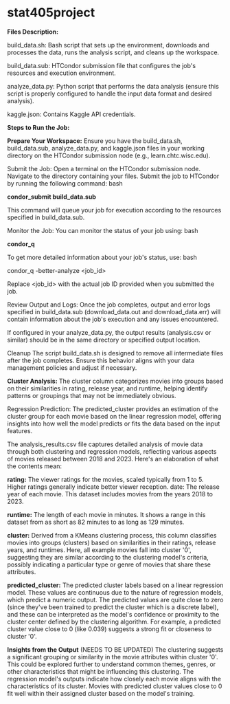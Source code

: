 # stat405project

**Files Description:**

build_data.sh: Bash script that sets up the environment, downloads and processes the data, runs the analysis script, and cleans up the workspace.

build_data.sub: HTCondor submission file that configures the job's resources and execution environment.

analyze_data.py: Python script that performs the data analysis (ensure this script is properly configured to handle the input data format and desired analysis).

kaggle.json: Contains Kaggle API credentials.


**Steps to Run the Job:**

**Prepare Your Workspace:**
Ensure you have the build_data.sh, build_data.sub, analyze_data.py, and kaggle.json files in your working directory on the HTCondor submission node (e.g., learn.chtc.wisc.edu).

Submit the Job:
Open a terminal on the HTCondor submission node.
Navigate to the directory containing your files.
Submit the job to HTCondor by running the following command:
bash

**condor_submit build_data.sub**

This command will queue your job for execution according to the resources specified in build_data.sub.

Monitor the Job:
You can monitor the status of your job using:
bash

**condor_q**

To get more detailed information about your job's status, use:
bash

condor_q -better-analyze <job_id>

Replace <job_id> with the actual job ID provided when you submitted the job.

Review Output and Logs:
Once the job completes, output and error logs specified in build_data.sub (download_data.out and download_data.err) will contain information about the job's execution and any issues encountered.

If configured in your analyze_data.py, the output results (analysis.csv or similar) should be in the same directory or specified output location.

Cleanup
The script build_data.sh is designed to remove all intermediate files after the job completes. Ensure this behavior aligns with your data management policies and adjust if necessary.



**Cluster Analysis:**
The cluster column categorizes movies into groups based on their similarities in rating, release year, and runtime, helping identify patterns or groupings that may not be immediately obvious.

Regression Prediction: The predicted_cluster provides an estimation of the cluster group for each movie based on the linear regression model, offering insights into how well the model predicts or fits the data based on the input features.


The analysis_results.csv file captures detailed analysis of movie data through both clustering and regression models, reflecting various aspects of movies released between 2018 and 2023. Here's an elaboration of what the contents mean:

**rating:** The viewer ratings for the movies, scaled typically from 1 to 5. Higher ratings generally indicate better viewer reception.
date: The release year of each movie. This dataset includes movies from the years 2018 to 2023.

**runtime:** The length of each movie in minutes. It shows a range in this dataset from as short as 82 minutes to as long as 129 minutes.

**cluster:** Derived from a KMeans clustering process, this column classifies movies into groups (clusters) based on similarities in their ratings, release years, and runtimes. Here, all example movies fall into cluster '0', suggesting they are similar according to the clustering model's criteria, possibly indicating a particular type or genre of movies that share these attributes.


**predicted_cluster:** The predicted cluster labels based on a linear regression model. These values are continuous due to the nature of regression models, which predict a numeric output. The predicted values are quite close to zero (since they've been trained to predict the cluster which is a discrete label), and these can be interpreted as the model's confidence or proximity to the cluster center defined by the clustering algorithm. For example, a predicted cluster value close to 0 (like 0.039) suggests a strong fit or closeness to cluster '0'.

**Insights from the Output** (NEEDS TO BE UPDATED)
The clustering suggests a significant grouping or similarity in the movie attributes within cluster '0'. This could be explored further to understand common themes, genres, or other characteristics that might be influencing this clustering.
The regression model's outputs indicate how closely each movie aligns with the characteristics of its cluster. Movies with predicted cluster values close to 0 fit well within their assigned cluster based on the model's training.

